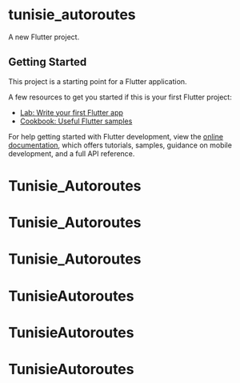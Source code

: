 # tunisie_autoroutes

A new Flutter project.

## Getting Started

This project is a starting point for a Flutter application.

A few resources to get you started if this is your first Flutter project:

- [Lab: Write your first Flutter app](https://docs.flutter.dev/get-started/codelab)
- [Cookbook: Useful Flutter samples](https://docs.flutter.dev/cookbook)

For help getting started with Flutter development, view the
[online documentation](https://docs.flutter.dev/), which offers tutorials,
samples, guidance on mobile development, and a full API reference.
# Tunisie_Autoroutes
# Tunisie_Autoroutes
# Tunisie_Autoroutes
# TunisieAutoroutes
# TunisieAutoroutes
# TunisieAutoroutes
